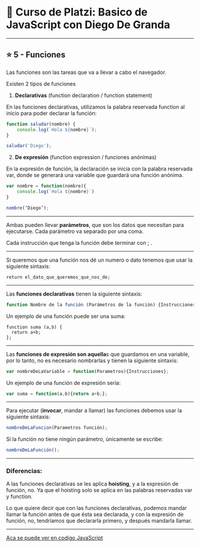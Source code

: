 # :book: Curso de Platzi: Basico de JavaScript con Diego De Granda

---

## :star: 5 - Funciones

Las funciones son las tareas que va a llevar a cabo el navegador. 

Existen 2 tipos de funciones

1) **Declarativas** (function declaration / function statement)

En las funciones declarativas, utilizamos la palabra reservada function al inicio para poder declarar la función:

```JavaScript
function saludar(nombre) {
	console.log(`Hola ${nombre}`);
}

saludar('Diego');
```

2) **De expresión** (function expression / funciones anónimas)

En la expresión de función, la declaración se inicia con la palabra reservada var, donde se generará una variable que guardará una función anónima.

```JavaScript
var nombre = function(nombre){
    console.log(`Hola ${nombre}`)
}

nombre(‘Diego’);
```

---

Ambas pueden llevar **parámetros**, que son los datos que necesitan para ejecutarse. Cada parámetro va separado por una coma.

Cada instrucción que tenga la función debe terminar con ; .

---

Si queremos que una función nos dé un numero o dato tenemos que usar la siguiente sintaxis:

```return el_dato_que_queremos_que_nos_de;```


---

Las **funciones declarativas** tienen la siguiente sintaxis:

```JavaSCript
function Nombre de la función (Parámetros de la función) {Instrucciones}
```

Un ejemplo de una función puede ser una suma:

```
function suma (a,b) {
  return a+b;
};
```

---


Las **funciones de expresión son aquella**s que guardamos en una variable, por lo tanto, no es necesario nombrarlas y tienen la siguiente sintaxis:

```JavaScript
var nombreDeLaVariable = function(Parametros){Instrucciones};
```


Un ejemplo de una función de expresión sería:

```JavaScript
var suma = function(a,b){return a+b;};
```

---

Para ejecutar (**invocar**, mandar a llamar) las funciones debemos usar la siguiente sintaxis:

```JavaScript
nombreDeLaFuncion(Parametros función); 
```

Si la función no tiene ningún parámetro, únicamente se escribe:

```JavaScript
nombreDeLaFunción();
```

---

### Diferencias:

A las funciones declarativas se les aplica **hoisting**, y a la expresión de función, no. Ya que el hoisting solo se aplica en las palabras reservadas var y function.

Lo que quiere decir que con las funciones declarativas, podemos mandar llamar la función antes de que ésta sea declarada, y con la expresión de función, no, tendríamos que declararla primero, y después mandarla llamar.

---

[Aca se puede ver en codigo JavaScript](https://github.com/eugenia1984/curso_platzi_basico_js_diego_de_granda/tree/main/05_funciones/funciones.js)